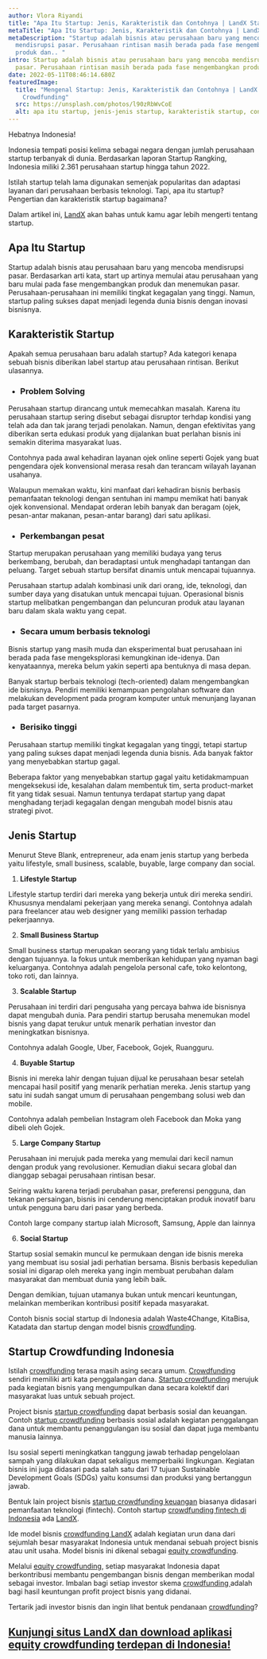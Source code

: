 ```yaml
---
author: Vlora Riyandi
title: "Apa Itu Startup: Jenis, Karakteristik dan Contohnya | LandX Startup"
metaTitle: "Apa Itu Startup: Jenis, Karakteristik dan Contohnya | LandX Startup"
metaDescription: "Startup adalah bisnis atau perusahaan baru yang mencoba
  mendisrupsi pasar. Perusahaan rintisan masih berada pada fase mengembangkan
  produk dan.. "
intro: Startup adalah bisnis atau perusahaan baru yang mencoba mendisrupsi
  pasar. Perusahaan rintisan masih berada pada fase mengembangkan produk dan..
date: 2022-05-11T08:46:14.680Z
featuredImage:
  title: "Mengenal Startup: Jenis, Karakteristik dan Contohnya | LandX Startup
    Crowdfunding"
  src: https://unsplash.com/photos/l90zRbWvCoE
  alt: apa itu startup, jenis-jenis startup, karakteristik startup, contoh startup
---
```

Hebatnya Indonesia! 

Indonesia tempati posisi kelima sebagai negara dengan jumlah perusahaan startup terbanyak di dunia. Berdasarkan laporan Startup Rangking, Indonesia miliki 2.361 perusahaan startup hingga tahun 2022.

Istilah startup telah lama digunakan semenjak popularitas dan adaptasi layanan dari perusahaan berbasis teknologi. Tapi, apa itu startup? Pengertian dan karakteristik startup bagaimana? 

Dalam artikel ini, [LandX](https://landx.id/) akan bahas untuk kamu agar lebih mengerti tentang startup.

## Apa Itu Startup

Startup adalah bisnis atau perusahaan baru yang mencoba mendisrupsi pasar. Berdasarkan arti kata, start up artinya memulai atau perusahaan yang baru mulai pada fase mengembangkan produk dan menemukan pasar.
Perusahaan-perusahaan ini memiliki tingkat kegagalan yang tinggi. Namun, startup paling sukses dapat menjadi legenda dunia bisnis dengan inovasi bisnisnya.

## Karakteristik Startup

Apakah semua perusahaan baru adalah startup? Ada kategori kenapa sebuah bisnis diberikan label startup atau perusahaan rintisan. Berikut ulasannya.

* ### Problem Solving

Perusahaan startup dirancang untuk memecahkan masalah. Karena itu perusahaan startup sering disebut sebagai disruptor terhdap kondisi yang telah ada dan tak jarang terjadi penolakan. 
Namun, dengan efektivitas yang diberikan serta edukasi produk yang dijalankan buat perlahan bisnis ini semakin diterima masyarakat luas.

Contohnya pada awal kehadiran layanan ojek online seperti Gojek yang buat pengendara ojek konvensional merasa resah dan terancam wilayah layanan usahanya. 

Walaupun memakan waktu, kini manfaat dari kehadiran bisnis berbasis pemanfaatan teknologi dengan sentuhan ini mampu memikat hati banyak ojek konvensional. Mendapat orderan lebih banyak dan beragam (ojek, pesan-antar makanan, pesan-antar barang) dari satu aplikasi. 

* ### Perkembangan pesat

Startup merupakan perusahaan yang memiliki budaya yang terus berkembang, berubah, dan beradaptasi untuk menghadapi tantangan dan peluang. Target sebuah startup bersifat dinamis untuk mencapai tujuannya. 

Perusahaan startup adalah kombinasi unik dari orang, ide, teknologi, dan sumber daya yang disatukan untuk mencapai tujuan. Operasional bisnis startup melibatkan pengembangan dan peluncuran produk atau layanan baru dalam skala waktu yang cepat.

* ### Secara umum berbasis teknologi

Bisnis startup yang masih muda dan eksperimental buat perusahaan ini berada pada fase mengeksplorasi kemungkinan ide-idenya. Dan kenyataannya, mereka belum yakin seperti apa bentuknya di masa depan. 

Banyak startup berbais teknologi (tech-oriented) dalam mengembangkan ide bisnisnya. Pendiri memiliki kemampuan pengolahan software dan melakukan development pada program komputer untuk menunjang layanan pada target pasarnya.

* ### Berisiko tinggi

Perusahaan startup memiliki tingkat kegagalan yang tinggi, tetapi startup yang paling sukses dapat menjadi legenda dunia bisnis. Ada banyak faktor yang menyebabkan startup gagal.

Beberapa faktor yang menyebabkan startup gagal yaitu ketidakmampuan mengeksekusi ide, kesalahan dalam membentuk tim, serta product-market fit yang tidak sesuai. Namun tentunya terdapat startup yang dapat menghadang terjadi kegagalan dengan mengubah model bisnis atau strategi pivot.

## Jenis Startup

Menurut Steve Blank, entrepreneur,  ada enam jenis startup yang berbeda yaitu lifestyle, small business, scalable, buyable, large company dan social.

1. **Lifestyle Startup**

Lifestyle startup terdiri dari mereka yang bekerja untuk diri mereka sendiri. Khususnya mendalami pekerjaan yang mereka senangi. Contohnya adalah para freelancer atau web designer yang memiliki passion terhadap pekerjaannya.

2. **Small Business Startup**

Small business startup merupakan seorang yang tidak terlalu ambisius dengan tujuannya. Ia fokus untuk memberikan kehidupan yang nyaman bagi keluarganya. Contohnya adalah pengelola personal cafe, toko kelontong, toko roti, dan lainnya.

3. **Scalable Startup** 

Perusahaan ini terdiri dari pengusaha yang percaya bahwa ide bisnisnya dapat mengubah dunia. Para pendiri startup berusaha menemukan model bisnis yang dapat terukur untuk menarik perhatian investor dan meningkatkan bisnisnya. 

Contohnya adalah Google, Uber, Facebook, Gojek, Ruangguru.

4. **Buyable Startup**

Bisnis ini mereka lahir dengan tujuan dijual ke perusahaan besar setelah mencapai hasil positif yang menarik perhatian mereka. Jenis startup yang satu ini sudah sangat umum di perusahaan pengembang solusi web dan mobile. 

Contohnya adalah pembelian Instagram oleh Facebook dan Moka yang dibeli oleh Gojek.

5. **Large Company Startup** 

Perusahaan ini merujuk pada mereka yang memulai dari kecil namun dengan produk yang revolusioner. Kemudian diakui secara global dan dianggap sebagai perusahaan rintisan besar. 

Seiring waktu karena terjadi perubahan pasar, preferensi pengguna, dan tekanan persaingan, bisnis ini cenderung menciptakan produk inovatif baru untuk pengguna baru dari pasar yang berbeda.

Contoh large company startup ialah Microsoft, Samsung, Apple dan lainnya

6. **Social Startup** 

Startup sosial semakin muncul ke permukaan dengan ide bisnis mereka yang membuat isu sosial jadi perhatian bersama. Bisnis berbasis kepedulian sosial ini digarap oleh mereka yang ingin membuat perubahan dalam masyarakat dan membuat dunia yang lebih baik.

Dengan demikian, tujuan utamanya bukan untuk mencari keuntungan, melainkan memberikan kontribusi positif kepada masyarakat. 

Contoh bisnis social startup di Indonesia adalah Waste4Change, KitaBisa, Katadata dan startup dengan model bisnis [crowdfunding](https://landx.id/).

## Startup Crowdfunding Indonesia

Istilah [crowdfunding](https://landx.id/) terasa masih asing secara umum. [Crowdfunding](https://landx.id/) sendiri memiliki arti kata penggalangan dana. [Startup crowdfunding](https://landx.id/) merujuk pada kegiatan bisnis yang mengumpulkan dana secara kolektif dari masyarakat luas untuk sebuah project.

Project bisnis [startup crowdfunding](https://landx.id/) dapat berbasis sosial dan keuangan. Contoh [startup crowdfunding](https://landx.id/) berbasis sosial adalah kegiatan penggalangan dana untuk membantu penanggulangan isu sosial dan dapat juga membantu manusia lainnya.

Isu sosial seperti meningkatkan tanggung jawab terhadap pengelolaan sampah yang dilakukan dapat sekaligus memperbaiki lingkungan. Kegiatan bisnis ini juga didasari pada salah satu dari 17 tujuan Sustainable Development Goals (SDGs) yaitu konsumsi dan produksi yang bertanggun jawab.

Bentuk lain project bisnis [startup crowdfunding keuangan](https://landx.id/) biasanya didasari pemanfaatan teknologi (fintech). Contoh startup [crowdfunding fintech di Indonesia](https://landx.id/) ada [LandX](https://landx.id/). 

Ide model bisnis [crowdfunding LandX](https://landx.id/) adalah kegiatan urun dana dari sejumlah besar masyarakat Indonesia untuk mendanai sebuah project bisnis atau unit usaha. Model bisnis ini dikenal sebagai [equity crowdfunding](https://landx.id/).

Melalui [equity crowdfunding](https://landx.id/), setiap masyarakat Indonesia dapat berkontribusi membantu pengembangan bisnis dengan memberikan modal sebagai investor. Imbalan bagi setiap investor skema [crowdfunding ](https://landx.id/)adalah bagi hasil keuntungan profit project bisnis yang didanai.

Tertarik jadi investor bisnis dan ingin lihat bentuk pendanaan [crowdfunding](https://landx.id/)?

## [Kunjungi situs LandX dan download aplikasi equity crowdfunding terdepan di Indonesia!](https://landx.id/)